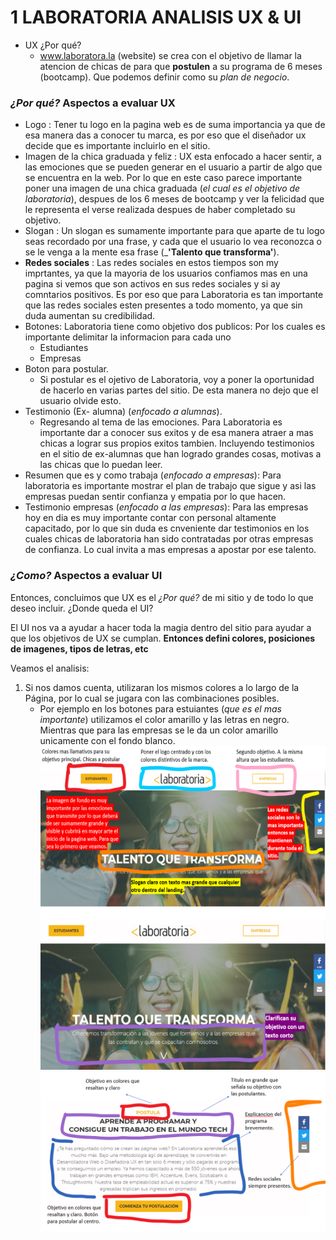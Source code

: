 # **1 LABORATORIA ANALISIS UX & UI**
* UX ¿Por qué?
	- www.laboratora.la (website) se crea con el objetivo de llamar la atencion de chicas de para que **postulen** a su programa de 6 meses (bootcamp). Que podemos definir como su _plan de negocio_.

### _¿Por qué?_ Aspectos a evaluar **UX** 
* Logo : Tener tu logo en la pagina web es de suma importancia ya que de esa manera das a conocer tu marca, es por eso que el diseñador ux decide que es importante incluirlo en el sitio. 
* Imagen de la chica graduada y feliz : UX esta enfocado a hacer sentir, a las emociones que se pueden generar en el usuario a partir de algo que se encuentra en la web. Por lo que en este caso parece importante poner una imagen de una chica graduada (_el cual es el objetivo de laboratoria_), despues de los 6 meses de bootcamp y ver la felicidad que le representa el verse realizada despues de haber completado su objetivo.
* Slogan : Un slogan es sumamente importante para que aparte de tu logo seas recordado por una frase, y cada que el usuario lo vea reconozca o se le venga a la mente esa frase (_**'Talento que transforma'**).
* **Redes sociales** : Las redes sociales en estos tiempos son my imprtantes, ya que la mayoria de los usuarios confiamos mas en una pagina si vemos que son activos en sus redes sociales y si ay comntarios positivos. Es por eso que para Laboratoria es tan importante que las redes sociales esten presentes a todo momento, ya que sin duda aumentan su credibilidad. 
* Botones: Laboratoria tiene como objetivo dos publicos:
	Por los cuales es importante delimitar la informacion para cada uno
	- Estudiantes
	- Empresas
* Boton para postular.
	- Si postular es el ojetivo de Laboratoria, voy a poner la oportunidad de hacerlo en varias partes del sitio. De esta manera no dejo que el usuario olvide esto. 
* Testimonio (Ex- alumna) (_enfocado a alumnas_).
	- Regresando al tema de las emociones. Para Laboratoria es importante dar a conocer sus exitos y de esa manera atraer a mas chicas a lograr sus propios exitos tambien. Incluyendo testimonios en el sitio de ex-alumnas que han logrado grandes cosas, motivas a las chicas que lo puedan leer.
* Resumen que es y como trabaja (_enfocado a empresas_): Para laboratoria es importante mostrar el plan de trabajo que sigue y asi las empresas puedan sentir confianza y empatia por lo que hacen.
* Testimonio empresas (_enfocado a las empresas_): Para las empresas hoy en dia es muy importante contar con personal altamente capacitado, por lo que sin duda es cnveniente dar testimonios en los cuales chicas de laboratoria han sido contratadas por otras empresas de confianza. Lo cual invita a mas empresas a apostar por ese talento.

### _¿Como?_ Aspectos a evaluar **UI**

Entonces, concluimos que UX es el _¿Por qué?_ de mi sitio y de todo lo que deseo incluir.
¿Donde queda el UI?

El UI nos va a ayudar a hacer toda la magia dentro del sitio para ayudar a que los objetivos de UX se cumplan.
**Entonces defini colores, posiciones de imagenes, tipos de letras, etc**

Veamos el analisis: 

1. Si nos damos cuenta, utilizaran los mismos colores a lo largo de la Página, por lo cual se jugara con las combinaciones posibles.
	- Por ejemplo en los botones para estuiantes (_que es el mas importante_) utilizamos el color amarillo y las letras en negro. Mientras que para las empresas se le da un color amarillo unicamente con el fondo blanco. 
![UI Análisis Parte 1](./ui1.png)
![UI Análisis Parte 2](./ui2.png)
![UI Análisis Parte 2](./ui3.png)

